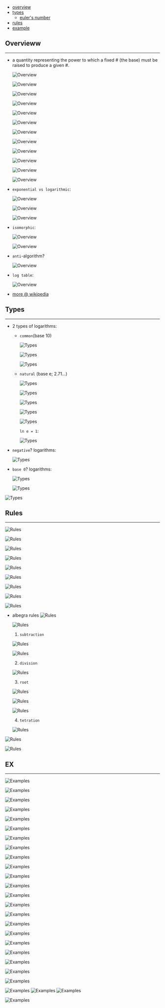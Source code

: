 * [overview](#overview)
* [types](#types)
  * [euler's number](./../euler)
* [rules](#rules)
* [example](#example)

## Overvieww <a name="overview"></a>

---

* a quantity representing the power to which a fixed # (the base) must be raised to produce a given #.

  ![Overview](_asset/img/26.png)

  ![Overview](_asset/img/12.png)

  ![Overview](_asset/img/2.png)

  ![Overview](_asset/img/7.png)

  ![Overview](_asset/img/8.png)

  ![Overview](_asset/img/9.png)

  ![Overview](_asset/img/10.png)

  ![Overview](_asset/img/17.png)

  ![Overview](_asset/img/18.png)

  ![Overview](_asset/img/19.png)  

  ![Overview](_asset/img/38.png)

  ![Overview](_asset/img/62.png)

* `exponential vs logarithmic`:

  ![Overview](_asset/img/3.png)

  ![Overview](_asset/img/48.png)

  ![Overview](_asset/img/50.png)

* `isomorphic`:

  ![Overview](_asset/img/63.png)

  ![Overview](_asset/img/64.png)

* `anti`-algorithm?

  ![Overview](_asset/img/29.png)

* `log table`:

  ![Overview](_asset/img/41.png)  

* [more @ wikipedia](https://en.wikipedia.org/wiki/Logarithm)

## Types <a name="types"></a>

---

* 2 types of logarithms:
  * `common`(base 10)

      ![Types](_asset/img/25.png)

      ![Types](_asset/img/35.png)

      ![Types](_asset/img/42.png)

  * `natural` (base e; 2.71...)

      ![Types](_asset/img/23.png)

      ![Types](_asset/img/28.png)

      ![Types](_asset/img/34.png)

      ![Types](_asset/img/47.png)

      ![Types](_asset/img/55.png)

      `ln e = 1`:

      ![Types](_asset/img/53.png)

* `negative`? logarithms:

  ![Types](_asset/img/21.png)

* `base 0`? logarithms:

  ![Types](_asset/img/33.png)

  ![Types](_asset/img/36.png)  

![Types](_asset/img/20.png)

## Rules <a name="rules"></a>

---

  ![Rules](_asset/img/49.png)

  ![Rules](_asset/img/51.png)

  ![Rules](_asset/img/52.png)  

  ![Rules](_asset/img/11.png)

  ![Rules](_asset/img/27.png)

  ![Rules](_asset/img/31.png)

  ![Rules](_asset/img/54.png)  

  ![Rules](_asset/img/56.png)  

  ![Rules](_asset/img/57.png)  

* albegra rules
    ![Rules](_asset/img/68.png)

    ![Rules](_asset/img/69.png)

    1. `subtraction`

  ![Rules](_asset/img/70.png)

  ![Rules](_asset/img/71.png)

    2. `division`

  ![Rules](_asset/img/72.png)

    3. `root`

  ![Rules](_asset/img/73.png)

  ![Rules](_asset/img/74.png)

  ![Rules](_asset/img/76.png)  

    4. `tetration`

  ![Rules](_asset/img/75.png)

![Rules](_asset/img/45.png)

![Rules](_asset/img/77.png)  

## EX <a name="example"></a>

---

  ![Examples](_asset/img/4.png)

  ![Examples](_asset/img/6.png)

  ![Examples](_asset/img/1.png)

  ![Examples](_asset/img/5.png)

  ![Examples](_asset/img/13.png)

  ![Examples](_asset/img/14.png)

  ![Examples](_asset/img/15.png)

  ![Examples](_asset/img/16.png)

  ![Examples](_asset/img/22.png)

  ![Examples](_asset/img/24.png)

  ![Examples](_asset/img/30.png)

  ![Examples](_asset/img/32.png)

  ![Examples](_asset/img/37.png)  

  ![Examples](_asset/img/39.png)

  ![Examples](_asset/img/40.png)  

  ![Examples](_asset/img/43.png)

  ![Examples](_asset/img/44.png)

  ![Examples](_asset/img/46.png)

  ![Examples](_asset/img/58.png)

  ![Examples](_asset/img/59.png)

  ![Examples](_asset/img/60.png)

  ![Examples](_asset/img/61.png)

  ![Examples](_asset/img/65.png)
  ![Examples](_asset/img/66.png)
  ![Examples](_asset/img/67.png)

  ![Examples](_asset/img/78.png)